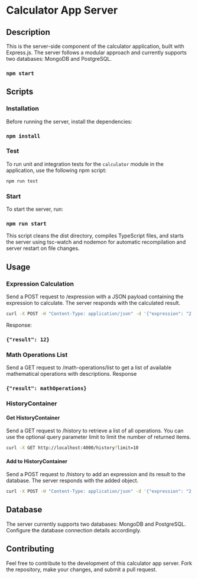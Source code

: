 # Calculator App Server

## Description

This is the server-side component of the calculator application, built with Express.js. The server follows a modular approach and currently supports two databases: MongoDB and PostgreSQL.

### `npm start`

## Scripts

### Installation
Before running the server, install the dependencies:
### `npm install`

### Test
To run unit and integration tests for the `calculator` module in the application, use the following npm script:
```bash
npm run test
```

### Start
To start the server, run:
### `npm run start`

This script cleans the dist directory, compiles TypeScript files, and starts the server using tsc-watch and nodemon for automatic recompilation and server restart on file changes.

## Usage

### Expression Calculation
Send a POST request to /expression with a JSON payload containing the expression to calculate. The server responds with the calculated result.
```bash
curl -X POST -H "Content-Type: application/json" -d '{"expression": "2 + 2 * 5"}' http://localhost:3000/expression
```
Response:
### `{"result": 12}`

### Math Operations List
Send a GET request to /math-operations/list to get a list of available mathematical operations with descriptions.
Response
### `{"result": mathOperations}`

### HistoryContainer

#### Get HistoryContainer
Send a GET request to /history to retrieve a list of all operations. You can use the optional query parameter limit to limit the number of returned items.
```bash
curl -X GET http://localhost:4000/history?limit=10
```

#### Add to HistoryContainer
Send a POST request to /history to add an expression and its result to the database. The server responds with the added object.
```bash
curl -X POST -H "Content-Type: application/json" -d '{"expression": "2 + 2 * 5", "result": 12}' http://localhost:4000/history
```

## Database
The server currently supports two databases: MongoDB and PostgreSQL. Configure the database connection details accordingly.

## Contributing
Feel free to contribute to the development of this calculator app server. Fork the repository, make your changes, and submit a pull request.